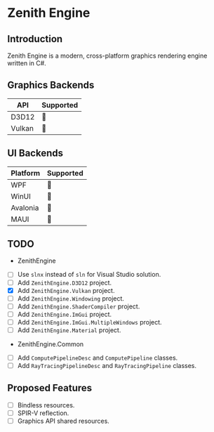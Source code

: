 ﻿# Zenith Engine

## Introduction
Zenith Engine is a modern, cross-platform graphics rendering engine written in C#.

## Graphics Backends
| API        | Supported |
| ---        | --------- |
| D3D12      | 🚧 |
| Vulkan     | 🚧 |

## UI Backends
| Platform | Supported |
| -------- | --------- |
| WPF      | 🚧 |
| WinUI    | 🚧 |
| Avalonia | 🚧 |
| MAUI     | 🚧 |

## TODO
- ZenithEngine
- [ ] Use `slnx` instead of `sln` for Visual Studio solution.
- [ ] Add `ZenithEngine.D3D12` project.
- [x] Add `ZenithEngine.Vulkan` project.
- [ ] Add `ZenithEngine.Windowing` project.
- [ ] Add `ZenithEngine.ShaderCompiler` project.
- [ ] Add `ZenithEngine.ImGui` project.
- [ ] Add `ZenithEngine.ImGui.MultipleWindows` project.
- [ ] Add `ZenithEngine.Material` project.

- ZenithEngine.Common
- [ ] Add `ComputePipelineDesc` and `ComputePipeline` classes.
- [ ] Add `RayTracingPipelineDesc` and `RayTracingPipeline` classes.

## Proposed Features
- [ ] Bindless resources.
- [ ] SPIR-V reflection.
- [ ] Graphics API shared resources.